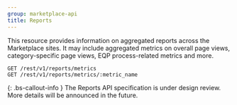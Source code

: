 ```yaml
---
group: marketplace-api
title: Reports
---
```


This resource provides information on aggregated reports across the Marketplace sites. It may include aggregated metrics on overall page views, category-specific page views, EQP process-related metrics and more.

```
GET /rest/v1/reports/metrics
GET /rest/v1/reports/metrics/:metric_name
```

{: .bs-callout-info }
The Reports API specification is under design review. More details will be announced in the future.

